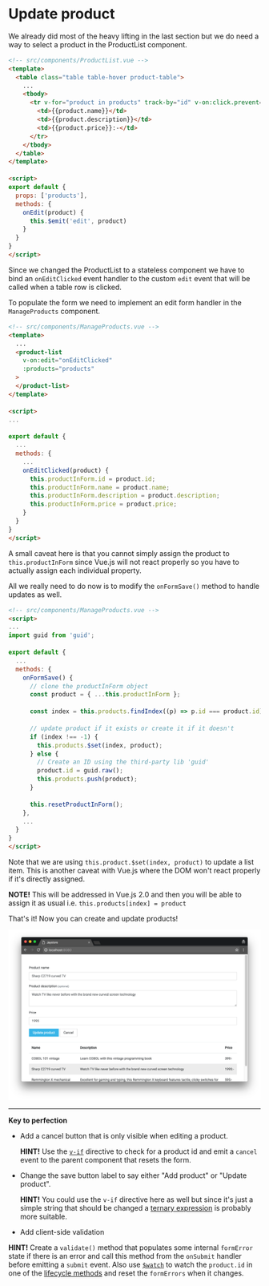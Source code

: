 # Update product

We already did most of the heavy lifting in the last section but we do need a way to select a
product in the ProductList component.

```html
<!-- src/components/ProductList.vue -->
<template>
  <table class="table table-hover product-table">
    ...
    <tbody>
      <tr v-for="product in products" track-by="id" v-on:click.prevent="onEdit(product)">
        <td>{{product.name}}</td>
        <td>{{product.description}}</td>
        <td>{{product.price}}:-</td>
      </tr>
    </tbody>
  </table>
</template>

<script>
export default {
  props: ['products'],
  methods: {
    onEdit(product) {
      this.$emit('edit', product)
    }
  }
}
</script>
```

Since we changed the ProductList to a stateless component we have to bind an `onEditClicked` event handler to the custom `edit` event that will be called when a table row is clicked.

To populate the form we need to implement an edit form handler in the `ManageProducts` component.
```html
<!-- src/components/ManageProducts.vue -->
<template>
  ...
  <product-list
    v-on:edit="onEditClicked"
    :products="products"
  >
  </product-list>
</template>

<script>
...

export default {
  ...
  methods: {
    ...
    onEditClicked(product) {
      this.productInForm.id = product.id;
      this.productInForm.name = product.name;
      this.productInForm.description = product.description;
      this.productInForm.price = product.price;
    }
  }
}
</script>
```

A small caveat here is that you cannot simply assign the product to `this.productInForm`
since Vue.js will not react properly so you have to actually assign each individual property.


All we really need to do now is to modify the `onFormSave()` method to handle updates
as well.

```html
<!-- src/components/ManageProducts.vue -->
<script>
...
import guid from 'guid';

export default {
  ...
  methods: {
    onFormSave() {
      // clone the productInForm object
      const product = { ...this.productInForm };

      const index = this.products.findIndex((p) => p.id === product.id);

      // update product if it exists or create it if it doesn't
      if (index !== -1) {
        this.products.$set(index, product);
      } else {
        // Create an ID using the third-party lib 'guid'
        product.id = guid.raw();
        this.products.push(product);
      }

      this.resetProductInForm();
    },
    ...
  }
}
</script>
```

Note that we are using `this.product.$set(index, product)` to update a list item.
This is another caveat with Vue.js where the DOM won't react properly if it's directly
assigned.

**NOTE!**
This will be addressed in Vue.js 2.0 and then you will be able to assign it as usual i.e. `this.products[index] = product`

That's it! Now you can create and update products!

![Update products](/docs/images/update-product.png)

---

**Key to perfection**
 * Add a cancel button that is only visible when editing a product.

   **HINT!** Use the [`v-if`](https://vuejs.org/guide/conditional.html#v-if) directive to check for a product id and emit a `cancel`
   event to the parent component that resets the form.
 * Change the save button label to say either "Add product" or "Update product".

   **HINT!** You could use the `v-if` directive here as well but since it's just a simple string that
   should be changed a [ternary expression](http://vuejs.org/guide/syntax.html#JavaScript-Expressions) is probably more suitable.
 * Add client-side validation

 **HINT!** Create a `validate()` method that populates some internal `formError` state if there is  an error and call this method from the `onSubmit` handler before emitting a `submit` event. Also use [`$watch`](http://vuejs.org/api/#watch) to watch the `product.id` in one of the [lifecycle methods](https://vuejs.org/guide/instance.html#Instance-Lifecycle)
   and reset the `formErrors` when it changes.
